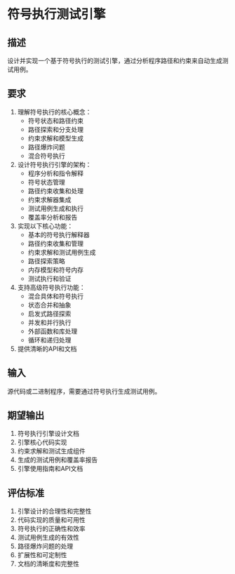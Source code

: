 # 符号执行测试引擎

## 描述
设计并实现一个基于符号执行的测试引擎，通过分析程序路径和约束来自动生成测试用例。

## 要求
1. 理解符号执行的核心概念：
   - 符号状态和路径约束
   - 路径探索和分支处理
   - 约束求解和模型生成
   - 路径爆炸问题
   - 混合符号执行
2. 设计符号执行引擎的架构：
   - 程序分析和指令解释
   - 符号状态管理
   - 路径约束收集和处理
   - 约束求解器集成
   - 测试用例生成和执行
   - 覆盖率分析和报告
3. 实现以下核心功能：
   - 基本的符号执行解释器
   - 路径约束收集和管理
   - 约束求解和测试用例生成
   - 路径探索策略
   - 内存模型和符号内存
   - 测试执行和验证
4. 支持高级符号执行功能：
   - 混合具体和符号执行
   - 状态合并和抽象
   - 启发式路径探索
   - 并发和并行执行
   - 外部函数和库处理
   - 循环和递归处理
5. 提供清晰的API和文档

## 输入
源代码或二进制程序，需要通过符号执行生成测试用例。

## 期望输出
1. 符号执行引擎设计文档
2. 引擎核心代码实现
3. 约束求解和测试生成组件
4. 生成的测试用例和覆盖率报告
5. 引擎使用指南和API文档

## 评估标准
1. 引擎设计的合理性和完整性
2. 代码实现的质量和可用性
3. 符号执行的正确性和效率
4. 测试用例生成的有效性
5. 路径爆炸问题的处理
6. 扩展性和可定制性
7. 文档的清晰度和完整性